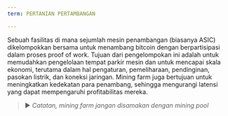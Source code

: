 ```yaml
---
term: PERTANIAN PERTAMBANGAN

---
```

Sebuah fasilitas di mana sejumlah mesin penambangan (biasanya ASIC) dikelompokkan bersama untuk menambang bitcoin dengan berpartisipasi dalam proses proof of work. Tujuan dari pengelompokan ini adalah untuk memudahkan pengelolaan tempat parkir mesin dan untuk mencapai skala ekonomi, terutama dalam hal pengaturan, pemeliharaan, pendinginan, pasokan listrik, dan koneksi jaringan. Mining farm juga bertujuan untuk meningkatkan kedekatan para penambang, sehingga mengurangi latensi yang dapat mempengaruhi profitabilitas mereka.

> ► *Catatan, mining farm jangan disamakan dengan mining pool*